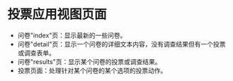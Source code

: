 # 投票应用视图页面
- 问卷"index"页：显示最新的一些问卷。
- 问卷"detail"页：显示一个问卷的详细文本内容，没有调查结果但有一个投票或调查表单。
- 问卷"results"页：显示某个问卷的投票或调查结果。
- 投票页面：处理针对某个问卷的某个选项的投票动作。

